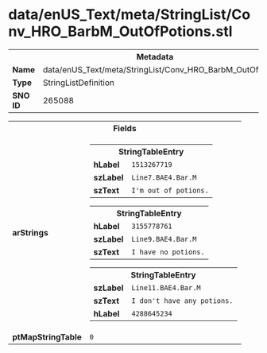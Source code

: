 <h1>data/enUS_Text/meta/StringList/Conv_HRO_BarbM_OutOfPotions.stl</h1><table><tr><th colspan="100%">Metadata</th></tr><tr><td><b>Name</b></td><td>data/enUS_Text/meta/StringList/Conv_HRO_BarbM_OutOfPotions.stl</td></tr><tr><td><b>Type</b></td><td>StringListDefinition</td></tr><tr><td><b>SNO ID</b></td><td>265088</td></tr></table>

<table><tr><th colspan="100%">Fields</th></tr><tr><td><b>arStrings</b></td><td><table><tr><th colspan="100%">StringTableEntry</th></tr><tr><td><b>hLabel</b></td><td><code>1513267719</code></td></tr><tr><td><b>szLabel</b></td><td><code>Line7.BAE4.Bar.M</code></td></tr><tr><td><b>szText</b></td><td><code>I'm out of potions.</code></td></tr></table>


<table><tr><th colspan="100%">StringTableEntry</th></tr><tr><td><b>hLabel</b></td><td><code>3155778761</code></td></tr><tr><td><b>szLabel</b></td><td><code>Line9.BAE4.Bar.M</code></td></tr><tr><td><b>szText</b></td><td><code>I have no potions.</code></td></tr></table>


<table><tr><th colspan="100%">StringTableEntry</th></tr><tr><td><b>szLabel</b></td><td><code>Line11.BAE4.Bar.M</code></td></tr><tr><td><b>szText</b></td><td><code>I don't have any potions.</code></td></tr><tr><td><b>hLabel</b></td><td><code>4288645234</code></td></tr></table>


</td></tr><tr><td><b>ptMapStringTable</b></td><td><code>0</code></td></tr></table>

